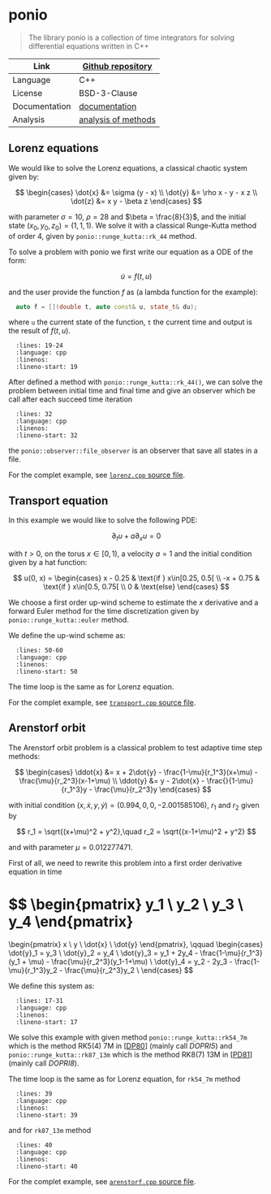 # ponio

> The library ponio is a collection of time integrators for solving differential equations written in C++

| Link          | [Github repository](https://github.com/hpc-maths/ponio)   |
|---------------|-----------------------------------------------------------|
| Language      | C++                                                       |
| License       | BSD-3-Clause                                              |
| Documentation | [documentation](https://ponio.readthedocs.io/en/latest/)  |
| Analysis      | [analysis of methods](https://hpc-maths.github.io/ponio/) |

## Lorenz equations

We would like to solve the Lorenz equations, a classical chaotic system given by:

$$
  \begin{cases}
    \dot{x} &= \sigma (y - x) \\
    \dot{y} &= \rho x - y - x z \\
    \dot{z} &= x y - \beta z
  \end{cases}
$$

with parameter $\sigma=10$, $\rho = 28$ and $\beta = \frac{8}{3}$, and the initial state $(x_0, y_0, z_0) = (1,1,1)$. We solve it with a classical Runge-Kutta method of order 4, given by `ponio::runge_kutta::rk_44` method.

To solve a problem with ponio we first write our equation as a ODE of the form:

$$
  \dot{u} = f(t, u)
$$

and the user provide the function $f$ as (a lambda function for the example):

```cpp
  auto f = [](double t, auto const& u, state_t& du);
```

where `u` the current state of the function, `t` the current time and output is the result of $f(t,u)$.

```{literalinclude} lorenz.cpp
  :lines: 19-24
  :language: cpp
  :linenos:
  :lineno-start: 19
```

After defined a method with `ponio::runge_kutta::rk_44()`, we can solve the problem between initial time and final time and give an observer which be call after each succeed time iteration

```{literalinclude} lorenz.cpp
  :lines: 32
  :language: cpp
  :linenos:
  :lineno-start: 32
```

the `ponio::observer::file_observer` is an observer that save all states in a file.

For the complet example, see [`lorenz.cpp` source file](lorenz.cpp).

## Transport equation

In this example we would like to solve the following PDE:

$$
  \partial_t u + a \partial_x u = 0
$$

with $t>0$, on the torus $x\in[0, 1)$, a velocity $a=1$ and the initial condition given by a hat function:

$$
  u(0, x) = \begin{cases}
      x - 0.25  & \text{if } x\in[0.25, 0.5[ \\
      -x + 0.75 & \text{if } x\in[0.5, 0.75[ \\
      0         & \text{else}
  \end{cases}
$$

We choose a first order up-wind scheme to estimate the $x$ derivative and a forward Euler method for the time discretization given by `ponio::runge_kutta::euler` method.

We define the up-wind scheme as:

```{literalinclude} transport.cpp
  :lines: 50-60
  :language: cpp
  :linenos:
  :lineno-start: 50
```

The time loop is the same as for Lorenz equation.

For the complet example, see [`transport.cpp` source file](transport.cpp).

## Arenstorf orbit

The Arenstorf orbit problem is a classical problem to test adaptive time step methods:

$$
  \begin{cases}
    \ddot{x} &= x + 2\dot{y} - \frac{1-\mu}{r_1^3}(x+\mu) - \frac{\mu}{r_2^3}(x-1+\mu) \\
    \ddot{y} &= y - 2\dot{x} - \frac{}{1-\mu}{r_1^3}y - \frac{\mu}{r_2^3}y
  \end{cases}
$$

with initial condition $(x,\dot{x},y,\dot{y})=(0.994, 0, 0, -2.001585106)$, $r_1$ and $r_2$ given by

$$
  r_1 = \sqrt{(x+\mu)^2 + y^2},\quad r_2 = \sqrt{(x-1+\mu)^2 + y^2}
$$

and with parameter $\mu = 0.012277471$.

First of all, we need to rewrite this problem into a first order derivative equation in time

$$
  \begin{pmatrix}
    y_1 \\
    y_2 \\
    y_3 \\
    y_4
  \end{pmatrix}
  =
  \begin{pmatrix}
    x \\
    y \\
    \dot{x} \\
    \dot{y}
  \end{pmatrix},
  \qquad
  \begin{cases}
    \dot{y}_1 = y_3 \\
    \dot{y}_2 = y_4 \\
    \dot{y}_3 = y_1 + 2y_4 - \frac{1-\mu}{r_1^3}(y_1 + \mu) - \frac{\mu}{r_2^3}(y_1-1+\mu) \\
    \dot{y}_4 = y_2 - 2y_3 - \frac{1-\mu}{r_1^3}y_2 - \frac{\mu}{r_2^3}y_2 \\
  \end{cases}
$$

We define this system as:

```{literalinclude} arenstorf.cpp
  :lines: 17-31
  :language: cpp
  :linenos:
  :lineno-start: 17
```

We solve this example with given method `ponio::runge_kutta::rk54_7m` which is the method RK5(4) 7M in [[DP80](https://doi.org/10.1016/0771-050X(80)90013-3)] (mainly call *DOPRI5*) and `ponio::runge_kutta::rk87_13m` which is the method RK8(7) 13M in [[PD81](https://doi.org/10.1016/0771-050X(81)90010-3)] (mainly call *DOPRI8*).

The time loop is the same as for Lorenz equation, for `rk54_7m` method

```{literalinclude} arenstorf.cpp
  :lines: 39
  :language: cpp
  :linenos:
  :lineno-start: 39
```

and for `rk87_13m` method

```{literalinclude} arenstorf.cpp
  :lines: 40
  :language: cpp
  :linenos:
  :lineno-start: 40
```

For the complet example, see [`arenstorf.cpp` source file](arenstorf.cpp).
